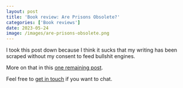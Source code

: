 ```yaml
---
layout: post
title: 'Book review: Are Prisons Obsolete?'
categories: ['Book reviews']
date: 2023-05-24
image: /images/are-prisons-obsolete.png
---
```


I took this post down because I think it sucks that my writing has been scraped without my consent to feed bullshit engines.

More on that in this [one remaining post](/my-final-blog-post).

Feel free to [get in touch](/contact) if you want to chat.
